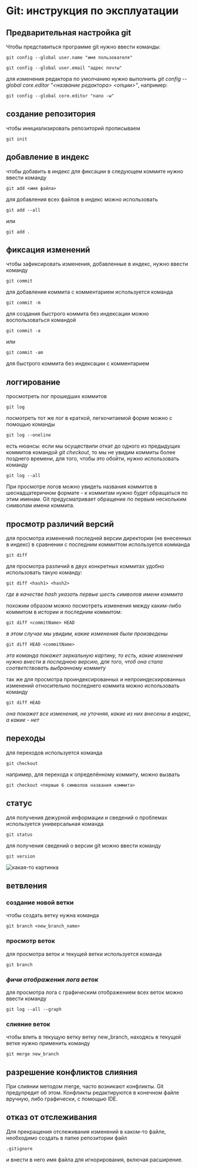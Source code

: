 # Git: инструкция по эксплуатации 

## Предварительная настройка git

Чтобы представиться программе git нужно ввести команды:

    git config --global user.name "имя пользователя"

    git config --global user.email "адрес почты"

для изменения редактора по умолчанию нужно выполнить _git config --global core.editor "<название редактора> <опции>"_, например:

    git config --global core.editor "nano -w"

## создание репозитория

чтобы инициализировать репозиторий прописываем

    git init

## добавление в индекс

чтобы добавить в индекс для фиксации в следующем коммите нужно ввести команду

    git add <имя файла>

для добавления всех файлов в индекс можно использовать

    git add --all

или 

    git add .

## фиксация изменений

чтобы зафиксировать изменения, добавленные в индекс, нужно ввести команду 

    git commit

для добавления коммита с комментарием используется команда

    git commit -m

для создания быстрого коммита без индексации можно воспользоваться командой

    git commit -a

или

    git commit -am

для быстрого коммита без индексации с комментарием

## логгирование

просмотреть лог прошедших коммитов

    git log

посмотреть тот же лог в краткой, легкочитаемой форме можно с помощью команды

    git log --oneline

есть нюансы: если мы осуществили откат до одного из предыдущих коммитов командой _git checkout_, то мы не увидим коммиты более позднего времени, для того, чтобы это обойти, нужно использовать команду

    git log --all

При просмотре логов можно увидеть названия коммитов в шеснадцатеричном формате - к коммитам нужно будет обращаться по этим именам. Git предусматривает обращение по первым нескольким символам имени коммита.

## просмотр различий версий

для просмотра изменений последней версии директории (не внесенных в индекс) в сравнении с последним коммиттом используется комманда

    git diff

для просмотра различий в двух конкретных коммитах удобно использовать такую команду:

    git diff <hash1> <hash2>
_где в качестве hash указать первые шесть символов имени коммита_

похожим образом можно посмотреть изменения между каким-либо коммитом в истории и последним коммитом:

    git diff <commitName> HEAD

_в этом случае мы увидим, какие изменения были произведены_

    git diff HEAD <commitName>

_эта команда покажет зеркальную картину, то есть, какие изменения нужно внести в последнюю версию, для того, чтоб она стала соответствовать выбранному коммиту_

так же для просмотра проиндексированных и непроиндескированных изменений относительно последнего коммита можно использовать команду

    git diff HEAD

_она покажет все изменения, не уточняя, какие из них внесены в индекс, а какие - нет_

## переходы

для переходов используется команда

    git checkout

например, для перехода к определённому коммиту, можно вызвать 

    git checkout <первые 6 символов названия коммита>

## статус

для получения дежурной информации и сведений о проблемах используется универсальная команда

    git status

для получения сведений о версии git можно ввести команду 

    git version

![какая-то картинка](attention.gif)

## ветвления

### создание новой ветки

чтобы создать ветку нужна команда 

    git branch <new_branch_name>

### просмотр веток

для просмотра веток и текущей ветки используется команда

    git branch

### _фичи отображения лога веток_

для просмотра лога с графическим отображением всех веток можно ввести команду

    git log --all --graph




### слияние веток    

чтобы влить в текущую ветку ветку new_branch, находясь в текущей ветке нужно применить команду 

    git merge new_branch

## разрешение конфликтов слияния

При слиянии методом merge, часто возникают конфликты. Git предупредит об этом. Конфликты редактируются в конечном файле вручную, либо графически, с помощью IDE.

## отказ от отслеживания

Для прекращения отслеживания изменений в каком-то файле, необходимо создать в папке репозитории файл 

    .gitignore

и внести в него имя файла для игнорирования, включая расширение.